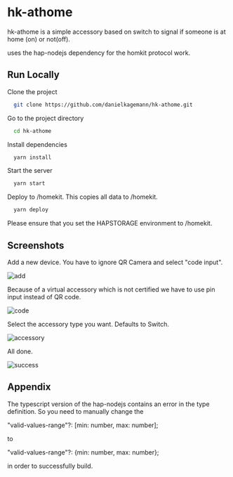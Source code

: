
# hk-athome

hk-athome is a simple accessory based on switch to signal
if someone is at home (on) or not(off).

uses the hap-nodejs dependency for the homkit protocol work.


## Run Locally

Clone the project

```bash
  git clone https://github.com/danielkagemann/hk-athome.git
```

Go to the project directory

```bash
  cd hk-athome
```

Install dependencies

```bash
  yarn install
```

Start the server

```bash
  yarn start
```

Deploy to /homekit. This copies all data to /homekit.

```bash
  yarn deploy
```

Please ensure that you set the HAPSTORAGE environment to /homekit. 

## Screenshots

Add a new device. You have to ignore QR Camera and select "code input".  

![add](screens/add.jpg)

Because of a virtual accessory which is not certified we have to use pin input instead of QR code.  

![code](screens/code.jpg)

Select the accessory type you want. Defaults to Switch.  

![accessory](screens/accessory.jpg)

All done.  

![success](screens/success.jpg)


## Appendix

The typescript version of the hap-nodejs contains an error in the type definition.
So you need to manually change the 

"valid-values-range"?: [min: number, max: number]; 

to

"valid-values-range"?: {min: number, max: number};

in order to successfully build. 

